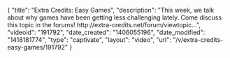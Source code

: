 {
    "title": "Extra Credits: Easy Games",
    "description": "This week, we talk about why games have been getting less challenging lately. Come discuss this topic in the forums! http:\/\/extra-credits.net\/forum\/viewtopic...",
    "videoid": "191792",
    "date_created": "1406055196",
    "date_modified": "1418181774",
    "type": "captivate",
    "layout": "video",
    "url": "\/v\/extra-credits-easy-games\/191792"
}